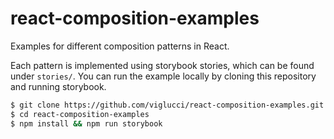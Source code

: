 # react-composition-examples

Examples for different composition patterns in React.

Each pattern is implemented using storybook stories, which can be found under `stories/`. You can run the example locally by cloning this repository and running storybook.

```bash
$ git clone https://github.com/viglucci/react-composition-examples.git
$ cd react-composition-examples
$ npm install && npm run storybook
```
